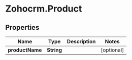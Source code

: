 # Zohocrm.Product

## Properties
Name | Type | Description | Notes
------------ | ------------- | ------------- | -------------
**productName** | **String** |  | [optional] 


